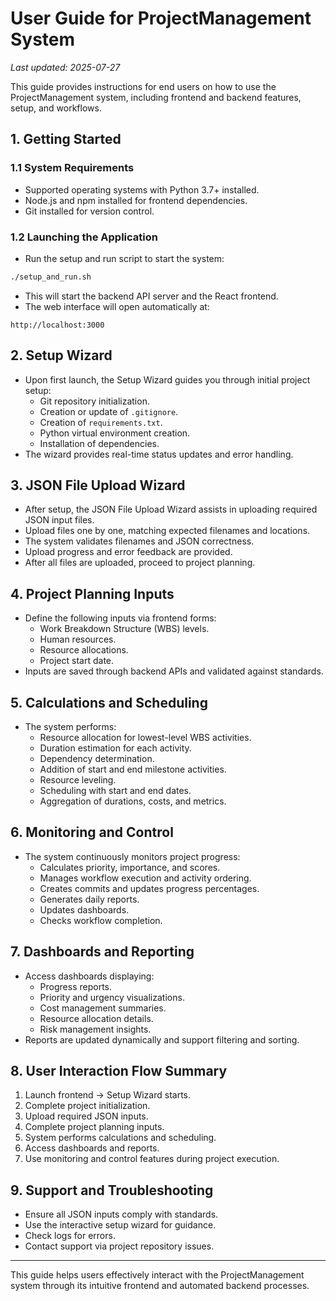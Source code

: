 # User Guide for ProjectManagement System

*Last updated: 2025-07-27*

This guide provides instructions for end users on how to use the ProjectManagement system, including frontend and backend features, setup, and workflows.

## 1. Getting Started

### 1.1 System Requirements

- Supported operating systems with Python 3.7+ installed.
- Node.js and npm installed for frontend dependencies.
- Git installed for version control.

### 1.2 Launching the Application

- Run the setup and run script to start the system:

```bash
./setup_and_run.sh
```

- This will start the backend API server and the React frontend.
- The web interface will open automatically at:

```
http://localhost:3000
```

## 2. Setup Wizard

- Upon first launch, the Setup Wizard guides you through initial project setup:
  - Git repository initialization.
  - Creation or update of `.gitignore`.
  - Creation of `requirements.txt`.
  - Python virtual environment creation.
  - Installation of dependencies.
- The wizard provides real-time status updates and error handling.

## 3. JSON File Upload Wizard

- After setup, the JSON File Upload Wizard assists in uploading required JSON input files.
- Upload files one by one, matching expected filenames and locations.
- The system validates filenames and JSON correctness.
- Upload progress and error feedback are provided.
- After all files are uploaded, proceed to project planning.

## 4. Project Planning Inputs

- Define the following inputs via frontend forms:
  - Work Breakdown Structure (WBS) levels.
  - Human resources.
  - Resource allocations.
  - Project start date.
- Inputs are saved through backend APIs and validated against standards.

## 5. Calculations and Scheduling

- The system performs:
  - Resource allocation for lowest-level WBS activities.
  - Duration estimation for each activity.
  - Dependency determination.
  - Addition of start and end milestone activities.
  - Resource leveling.
  - Scheduling with start and end dates.
  - Aggregation of durations, costs, and metrics.

## 6. Monitoring and Control

- The system continuously monitors project progress:
  - Calculates priority, importance, and scores.
  - Manages workflow execution and activity ordering.
  - Creates commits and updates progress percentages.
  - Generates daily reports.
  - Updates dashboards.
  - Checks workflow completion.

## 7. Dashboards and Reporting

- Access dashboards displaying:
  - Progress reports.
  - Priority and urgency visualizations.
  - Cost management summaries.
  - Resource allocation details.
  - Risk management insights.
- Reports are updated dynamically and support filtering and sorting.

## 8. User Interaction Flow Summary

1. Launch frontend → Setup Wizard starts.
2. Complete project initialization.
3. Upload required JSON inputs.
4. Complete project planning inputs.
5. System performs calculations and scheduling.
6. Access dashboards and reports.
7. Use monitoring and control features during project execution.

## 9. Support and Troubleshooting

- Ensure all JSON inputs comply with standards.
- Use the interactive setup wizard for guidance.
- Check logs for errors.
- Contact support via project repository issues.

---

This guide helps users effectively interact with the ProjectManagement system through its intuitive frontend and automated backend processes.
